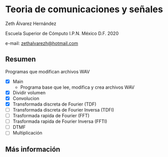 # Teoria de comunicaciones y señales

Zeth Álvarez Hernández

Escuela Superior de Cómputo I.P.N. México D.F. 2020

e-mail: zethalvarezh@hotmail.com

## Resumen 

Programas que modifican archivos WAV

- [x] Main
	- Programa base que lee, modifica y crea archivos WAV
- [x] Dividir volumen
- [x] Convolucion 
- [x] Transformada discreta de Fourier (TDF)
- [ ] Transformada discreta de Fourier Inversa (TDFI)
- [ ] Trasformada rapida de Fourier (FFT)
- [ ] Trasformada rapida de Fourier Inversa (FFTI)
- [ ] DTMF
- [ ] Multiplicación

## Más información


